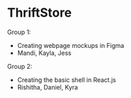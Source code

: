 # ThriftStore

Group 1:
  - Creating webpage mockups in Figma
  - Mandi, Kayla, Jess

Group 2:
  - Creating the basic shell in React.js
  - Rishitha, Daniel, Kyra

